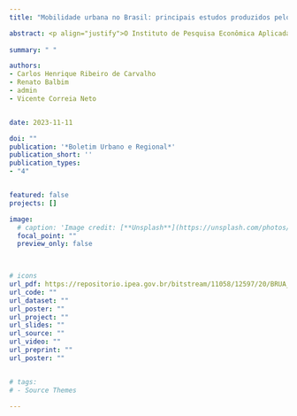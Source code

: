 ```yaml
---
title: "Mobilidade urbana no Brasil: principais estudos produzidos pelo Ipea nos últimos quinze anos"

abstract: <p align="justify">O Instituto de Pesquisa Econômica Aplicada (Ipea) tem se destacado com a produção de estudos voltados para diagnósticos, análises comparativas e proposições para melhoria do sistema de mobilidade urbana do país. Os estudos realizados nos últimos quinze anos abordaram importantes questões conjunturais e estruturais da mobilidade nas cidades brasileiras e este trabalho procurou referenciar os mais impactantes. Por ocasião das manifestações populares de 2013, o Ipea prontamente desenvolveu uma série de estudos analíticos e propositivos, auxiliando a estratégia do governo na época para enfrentar a crise, com destaque para o diagnóstico da formação de custos e tarifas e as proposições para elaboração do pacto federativo pela melhoria do transporte. Houve também o desenvolvimento de estudos sobre tendências da mobilidade, mostrando o notável aumento do transporte individual e o declínio do transporte público nas últimas décadas, com impactos significativos sobre as condições de mobilidade da população e repercussões sobre a tarifa do transporte público. Na linha do desenvolvimento territorial houve vários estudos com diagnósticos sobre a acessibilidade da população às oportunidades, bem como estudos voltados para o desenvolvimento urbano integrado com foco no crescimento orientado para o transporte público. Destacam-se também estudos focados na mobilidade sustentável, em que a valorização do transporte não motorizado e do transporte público coletivo torna-se política crucial para reduzir as externalidades negativas produzidas nos sistemas de mobilidade urbana. Por fim, buscou-se referenciar os principais estudos desenvolvidos nos últimos quinze anos, criando um catálogo bibliográfico com as referências selecionadas. Para aprofundar-se nos assuntos, o leitor é convidado a buscar os textos no repositório do Ipea.</p>
  
summary: " "

authors:
- Carlos Henrique Ribeiro de Carvalho
- Renato Balbim
- admin
- Vicente Correia Neto


date: 2023-11-11

doi: ""
publication: '*Boletim Urbano e Regional*'
publication_short: ''
publication_types:
- "4"


featured: false
projects: []

image:
  # caption: 'Image credit: [**Unsplash**](https://unsplash.com/photos/jdD8gXaTZsc)'
  focal_point: ""
  preview_only: false


  
# icons
url_pdf: https://repositorio.ipea.gov.br/bitstream/11058/12597/20/BRUA_30_Artigo_15_mobilidade_urbana.pdf
url_code: ""
url_dataset: ""
url_poster: ""
url_project: ""
url_slides: ""
url_source: ""
url_video: ""
url_preprint: ""
url_poster: ""


# tags:
# - Source Themes

---
```

